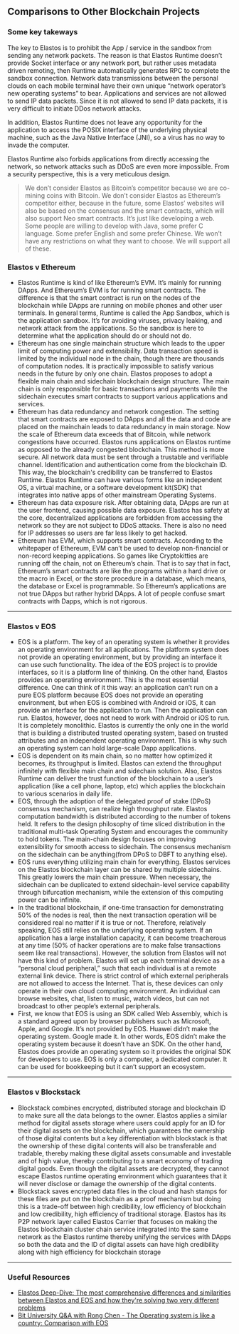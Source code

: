 ## Comparisons to Other Blockchain Projects

### Some key takeways

The key to Elastos is to prohibit the App / service in the sandbox from sending any network packets. The reason is that Elastos Runtime doesn’t provide Socket interface or any network port, but rather uses metadata driven remoting, then Runtime automatically generates RPC to complete the sandbox connection. Network data transmissions between the personal clouds on each mobile terminal have their own unique “network operator’s new operating systems” to bear. Applications and services are not allowed to send IP data packets. Since it is not allowed to send IP data packets, it is very difficult to initiate DDos network attacks.

In addition, Elastos Runtime does not leave any opportunity for the application to access the POSIX interface of the underlying physical machine, such as the Java Native Interface (JNI), so a virus has no way to invade the computer.

Elastos Runtime also forbids applications from directly accessing the network, so network attacks such as DDoS are even more impossible. From a security perspective, this is a very meticulous design.

>We don’t consider Elastos as Bitcoin’s competitor because we are co-mining coins with Bitcoin. We don’t consider Elastos as Ethereum’s competitor either, because in the future, some Elastos’ websites will also be based on the consensus and the smart contracts, which will also support Neo smart contracts. It’s just like developing a web. Some people are willing to develop with Java, some prefer C language. Some prefer English and some prefer Chinese. We won’t have any restrictions on what they want to choose. We will support all of these.

### Elastos v Ethereum

* Elastos Runtime is kind of like Ethereum’s EVM. It’s mainly for running DApps. And Ethereum’s EVM is for running smart contracts. The difference is that the smart contract is run on the nodes of the blockchain while DApps are running on mobile phones and other user terminals. In general terms, Runtime is called the App Sandbox, which is the application sandbox. It’s for avoiding viruses, privacy leaking, and network attack from the applications. So the sandbox is here to determine what the application should do or should not do.
* Ethereum has one single mainchain structure which leads to the upper limit of computing power and extensibility. Data transaction speed is limited by the individual node in the chain, though there are thousands of computation nodes. It is practically impossible to satisfy various needs in the future by only one chain. Elastos proposes to adopt a flexible main chain and sidechain blockchain design structure. The main chain is only responsible for basic transactions and payments while the sidechain executes smart contracts to support various applications and services.
* Ethereum has data redundancy and network congestion. The setting that smart contracts are exposed to DApps and all the data and code are placed on the mainchain leads to data redundancy in main storage. Now the scale of Ethereum data exceeds that of Bitcoin, while network congestions have occurred. Elastos runs applications on Elastos runtime as opposed to the already congested blockchain. This method is more secure. All network data must be sent through a trustable and verifiable channel. Identification and authentication come from the blockchain ID. This way, the blockchain's credibility can be transferred to Elastos Runtime. Elastos Runtime can have various forms like an independent OS, a virtual machine, or a software development kit(SDK) that integrates into native apps of other mainstream Operating Systems.
* Ethereum has data exposure risk. After obtaining data, DApps are run at the user frontend, causing possible data exposure. Elastos has safety at the core, decentralized applications are forbidden from accessing the network so they are not subject to DDoS attacks. There is also no need for IP addresses so users are far less likely to get hacked.
* Ethereum has EVM, which supports smart contracts. According to the whitepaper of Ethereum, EVM can’t be used to develop non-financial or non-record keeping applications. So games like Cryptokitties are running off the chain, not on Ethereum’s chain. That is to say that in fact, Ethereum’s smart contracts are like the programs within a hard drive or the macro in Excel, or the store procedure in a database, which means, the database or Excel is programmable. So Ethereum’s applications are not true DApps but rather hybrid DApps. A lot of people confuse smart contracts with Dapps, which is not rigorous. 

---

### Elastos v EOS

* EOS is a platform. The key of an operating system is whether it provides an operating environment for all applications. The platform system does not provide an operating environment, but by providing an interface it can use such functionality. The idea of the EOS project is to provide interfaces, so it is a platform line of thinking. On the other hand, Elastos provides an operating environment. This is the most essential difference. One can think of it this way: an application can’t run on a pure EOS platform because EOS does not provide an operating environment, but when EOS is combined with Android or iOS, it can provide an interface for the application to run. Then the application can run. Elastos, however, does not need to work with Android or iOS to run. It is completely monolithic. Elastos is currently the only one in the world that is building a distributed trusted operating system, based on trusted attributes and an independent operating environment. This is why such an operating system can hold large-scale Dapp applications.
* EOS is dependent on its main chain, so no matter how optimized it becomes, its throughput is limited. Elastos can extend the throughput infinitely with flexible main chain and sidechain solution. Also, Elastos Runtime can deliver the trust function of the blockchain to a user’s application (like a cell phone, laptop, etc) which applies the blockchain to various scenarios in daily life.
* EOS, through the adoption of the delegated proof of stake (DPoS) consensus mechanism, can realize high throughput rate. Elastos computation bandwidth is distributed according to the number of tokens held. It refers to the design philosophy of time sliced distribution in the traditional multi-task Operating System and encourages the community to hold tokens. The main-chain design focuses on improving extensibility for smooth access to sidechain. The consensus mechanism on the sidechain can be anything(from DPoS to DBFT to anything else).
* EOS runs everything utilizing main chain for everything. Elastos services on the Elastos blockchain layer can be shared by multiple sidechains. This greatly lowers the main chain pressure. When necessary, the sidechain can be duplicated to extend sidechain-level service capability through bifurcation mechanism, while the extension of this computing power can be infinite.
* In the traditional blockchain, if one-time transaction for demonstrating 50% of the nodes is real, then the next transaction operation will be considered real no matter if it is true or not. Therefore, relatively speaking, EOS still relies on the underlying operating system. If an application has a large installation capacity, it can become treacherous at any time (50% of hacker operations are to make false transactions seem like real transactions). However, the solution from Elastos will not have this kind of problem. Elastos will set up each terminal device as a “personal cloud peripheral,” such that each individual is at a remote external link device. There is strict control of which external peripherals are not allowed to access the Internet. That is, these devices can only operate in their own cloud computing environment. An individual can browse websites, chat, listen to music, watch videos, but can not broadcast to other people’s external peripherals.
* First, we know that EOS is using an SDK called Web Assembly, which is a standard agreed upon by browser publishers such as Microsoft, Apple, and Google. It’s not provided by EOS. Huawei didn’t make the operating system. Google made it. In other words, EOS didn’t make the operating system because it doesn’t have an SDK. On the other hand, Elastos does provide an operating system so it provides the original SDK for developers to use. EOS is only a computer, a dedicated computer. It can be used for bookkeeping but it can’t support an ecosystem.

---

### Elastos v Blockstack

* Blockstack combines encrypted, distributed storage and blockchain ID to make sure all the data belongs to the owner. Elastos applies a similar method for digital assets storage where users could apply for an ID for their digital assets on the blockchain, which guarantees the ownership of those digital contents but a key differentiation with blockstack is that the ownership of these digital contents will also be transferable and tradable, thereby making these digital assets consumable and investable and of high value, thereby contributing to a smart economy of trading digital goods. Even though the digital assets are decrypted, they cannot escape Elastos runtime operating environment which guarantees that it will never disclose or damage the ownership of the digital contents.
* Blockstack saves encrypted data files in the cloud and hash stamps for these files are put on the blockchain as a proof mechanism but doing this is a trade-off between high credibility, low efficiency of blockchain and low credibility, high efficiency of traditional storage. Elastos has its P2P network layer called Elastos Carrier that focuses on making the Elastos blockchain cluster chain service integrated into the same network as the Elastos runtime thereby unifying the services with DApps so both the data and the ID of digital assets can have high credibility along with high efficiency for blockchain storage

---

### Useful Resources

* [Elastos Deep-Dive: The most comprehensive differences and similarities between Elastos and EOS and how they're solving two very different problems](https://medium.com/elastos/elastos-deep-dive-by-huobi-news-special-journalist-4e601bc963a5)
* [Bit University Q&A with Rong Chen - The Operating system is like a country: Comparison with EOS](https://medium.com/elastos/bit-university-q-a-with-rong-chen-the-operating-system-is-like-a-country-6bc360699c1a)
